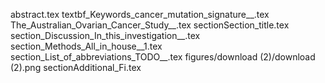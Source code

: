 abstract.tex
textbf_Keywords_cancer_mutation_signature__.tex
The_Australian_Ovarian_Cancer_Study__.tex
sectionSection_title.tex
section_Discussion_In_this_investigation__.tex
section_Methods_All_in_house__1.tex
section_List_of_abbreviations_TODO__.tex
figures/download (2)/download (2).png
sectionAdditional_Fi.tex
